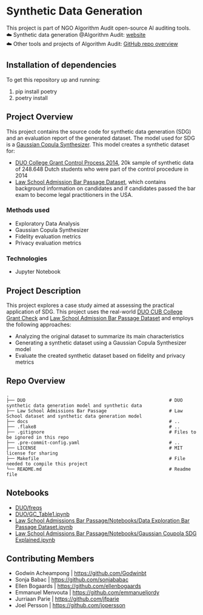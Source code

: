 # Synthetic Data Generation

This project is part of NGO Algorithm Audit open-source AI auditing tools. \
☁️ Synthetic data generation @Algorithm Audit: [website](https://algorithmaudit.eu/technical-tools/sdg/) \
☁️ Other tools and projects of Algorithm Audit: [GitHub repo overview](https://github.com/NGO-Algorithm-Audit)

## Installation of dependencies

To get this repository up and running:
1. pip install poetry
2. poetry install 

## Project Overview

This project contains the source code for synthetic data generation (SDG) and an evaluation report of the generated dataset. The model used for SDG is a [Gaussian Copula Synthesizer](https://docs.sdv.dev/sdv/single-table-data/modeling/synthesizers/gaussiancopulasynthesizer). This model creates a synthetic dataset for:
- [DUO College Grant Control Process 2014](https://github.com/NGO-Algorithm-Audit/DUO-CUB), 20k sample of synthetic data of 248.648 Dutch students who were part of the control procedure in 2014
- [Law School Admission Bar Passage Dataset](https://www.kaggle.com/datasets/danofer/law-school-admissions-bar-passage), which contains background information on candidates and if candidates passed the bar exam to become legal practitioners in the USA. 

### Methods used
-	Exploratory Data Analysis
-	Gaussian Copula Synthesizer
-	Fidelity evaluation metrics
-	Privacy evaluation metrics

### Technologies
- Jupyter Notebook

## Project Description
This project explores a case study aimed at assessing the practical application of SDG. This project uses the real-world [DUO CUB College Grant Check](https://github.com/NGO-Algorithm-Audit/DUO-CUB) and [Law School Admission Bar Passage Dataset](https://www.kaggle.com/datasets/danofer/law-school-admissions-bar-passage) and employs the following approaches:   
- Analyzing the original dataset to summarize its main characteristics 
- Generating a synthetic dataset using a Gaussian Copula Synthesizer model 
- Evaluate the created synthetic dataset based on fidelity and privacy metrics  

## Repo Overview
    .
    ├── DUO                                                     # DUO synthetic data generation model and synthetic data
    ├── Law School Admissions Bar Passage                       # Law School dataset and synthetic data generation model
    ├── docs                                                    # ..
    ├── .flake8                                                 # ..
    ├── .gitignore                                              # Files to be ignored in this repo
    ├── .pre-commit-config.yaml                                 # ..
    ├── LICENSE                                                 # MIT license for sharing
    ├── Makefile                                                # File needed to compile this project
    └── README.md                                               # Readme file 

## Notebooks
-	[DUO/freqs](https://github.com/NGO-Algorithm-Audit/synthetic-data-generation/tree/main/DUO/freqs)
-	[DUO/GC_Table1.ipynb](https://github.com/NGO-Algorithm-Audit/synthetic-data-generation/blob/main/Law%20School%20Admissions%20Bar%20Passage/Notebooks/Data%20Exploration%20Bar%20Passage%20Dataset.ipynb)
-	[Law School Admissions Bar Passage/Notebooks/Data Exploration Bar Passage Dataset.ipynb](https://github.com/NGO-Algorithm-Audit/synthetic-data-generation/blob/main/Law%20School%20Admissions%20Bar%20Passage/Notebooks/Data%20Exploration%20Bar%20Passage%20Dataset.ipynb)
-	[Law School Admissions Bar Passage/Notebooks/Gaussian Coupola SDG Explained.ipynb](https://github.com/NGO-Algorithm-Audit/synthetic-data-generation/blob/main/Law%20School%20Admissions%20Bar%20Passage/Notebooks/Gaussian%20Coupola%20SDG%20Method%20on%20Bar%20Passage%20Dataset.ipynb)

## Contributing Members
- Godwin Acheampong | https://github.com/Godwinbt
- Sonja Babac | https://github.com/sonjababac
- Ellen Bogaards | https://github.com/ellenbogaards
- Emmanuel Menvouta | https://github.com/emmanueljordy
- Jurriaan Parie	| https://github.com/jfparie
- Joel Persson | https://github.com/jopersson